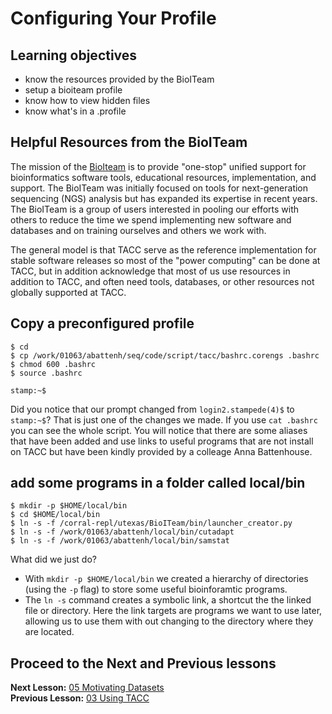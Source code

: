 # Configuring Your Profile

## Learning objectives
- know the resources provided by the BioITeam
- setup a bioiteam profile
- know how to view hidden files
- know what's in a .profile


## Helpful Resources from the BioITeam

The mission of the [BioIteam](https://wikis.utexas.edu/display/bioiteam/Home) is to provide "one-stop" unified support for bioinformatics software tools, educational resources, implementation, and support. The BioITeam was initially focused on tools for next-generation sequencing (NGS) analysis but has expanded its expertise in recent years. The BioITeam is a group of users interested in pooling our efforts with others to reduce the time we spend implementing new software and databases and on training ourselves and others we work with.

The general model is that TACC serve as the reference implementation for stable software releases so most of the "power computing" can be done at TACC, but in addition acknowledge that most of us use resources in addition to TACC, and often need tools, databases, or other resources not globally supported at TACC.

## Copy a preconfigured profile

~~~ {.bash}
$ cd
$ cp /work/01063/abattenh/seq/code/script/tacc/bashrc.corengs .bashrc
$ chmod 600 .bashrc
$ source .bashrc
~~~

~~~ {.output}
stamp:~$
~~~

Did you notice that our prompt changed from `login2.stampede(4)$` to `stamp:~$`? That is just one of the changes we made. If you use `cat .bashrc` you can see the whole script. You will notice that there are some aliases that have been added and use links to useful programs that are not install on TACC but have been kindly provided by a colleage Anna Battenhouse.

## add some programs in a folder called local/bin

~~~ {.bash}
$ mkdir -p $HOME/local/bin
$ cd $HOME/local/bin
$ ln -s -f /corral-repl/utexas/BioITeam/bin/launcher_creator.py
$ ln -s -f /work/01063/abattenh/local/bin/cutadapt
$ ln -s -f /work/01063/abattenh/local/bin/samstat
~~~

What did we just do?
- With `mkdir -p $HOME/local/bin` we created a hierarchy of directories (using the `-p` flag) to store some useful bioinforamtic programs.
- The `ln -s` command creates a symbolic link, a shortcut the the linked file or directory. Here the link targets are programs we want to use later, allowing us to use them with out changing to the directory where they are located.
 

## Proceed to the Next and Previous lessons
**Next Lesson:** [05 Motivating Datasets](05_Datasets.md)  
**Previous Lesson:** [03 Using TACC](03_Using_TACC.md)  